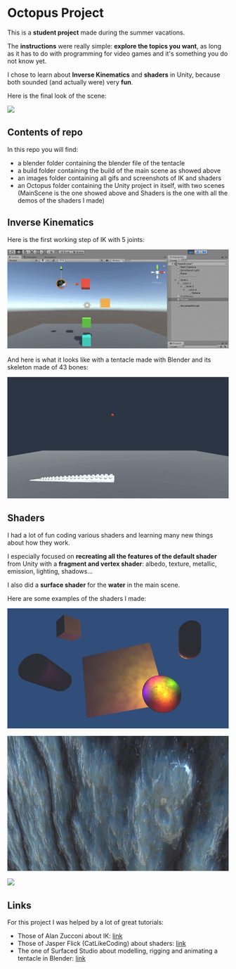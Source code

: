 # Octopus Project



This is a **student project** made during the summer vacations.

The **instructions** were really simple: **explore the topics you want**, as long as it has to do with programming for video games and it's something you do not know yet.

I chose to learn about **Inverse Kinematics** and **shaders** in Unity, because both sounded (and actually were) very **fun**.

Here is the final look of the scene:

![](Images/GIF.gif)



## Contents of repo

In this repo you will find:

* a blender folder containing the blender file of the tentacle
* a build folder containing the build of the main scene as showed above
* an images folder containing all gifs and screenshots of IK and shaders
* an Octopus folder containing the Unity project in itself, with two scenes (MainScene is the one showed above and Shaders is the one with all the demos of the shaders I made)



## Inverse Kinematics

Here is the first working step of IK with 5 joints:

![](Images/Animation/IK5Joints.gif)

And here is what it looks like with a tentacle made with Blender and its skeleton made of 43 bones:

![](Images/Animation/IKTentacle43Bones.gif)



## Shaders

I had a lot of fun coding various shaders and learning many new things about how they work.

I especially focused on **recreating all the features of the default shader** from Unity with a **fragment and vertex shader**: albedo, texture, metallic, emission, lighting, shadows...

I also did a **surface shader** for the **water** in the main scene.

Here are some examples of the shaders I made:

![](Images/Rendering/21.png)

![](Images/Rendering/24.1.png)

![](Images/Rendering/32.gif)



## Links

For this project I was helped by a lot of great tutorials:

* Those of Alan Zucconi about IK: [link](https://www.alanzucconi.com/2017/04/17/procedural-animations/)
* Those of Jasper Flick (CatLikeCoding) about shaders: [link](https://catlikecoding.com/unity/tutorials/)
* The one of Surfaced Studio about modelling, rigging and animating a tentacle in Blender: [link](https://www.youtube.com/watch?v=1Ap-5D1oRbE)
